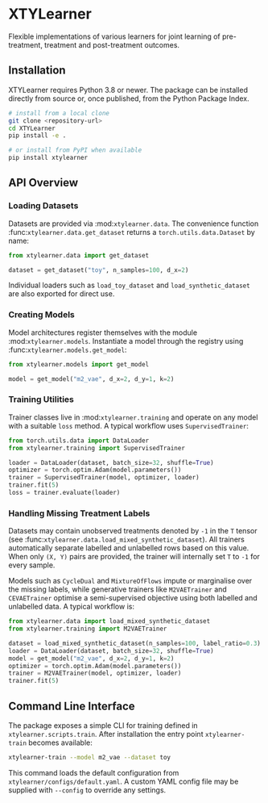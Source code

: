 # XTYLearner

Flexible implementations of various learners for joint learning of pre-treatment,
treatment and post-treatment outcomes.

## Installation

XTYLearner requires Python 3.8 or newer. The package can be installed directly
from source or, once published, from the Python Package Index.

```bash
# install from a local clone
git clone <repository-url>
cd XTYLearner
pip install -e .

# or install from PyPI when available
pip install xtylearner
```

## API Overview

### Loading Datasets

Datasets are provided via :mod:`xtylearner.data`.  The convenience function
:func:`xtylearner.data.get_dataset` returns a ``torch.utils.data.Dataset`` by
name:

```python
from xtylearner.data import get_dataset

dataset = get_dataset("toy", n_samples=100, d_x=2)
```

Individual loaders such as ``load_toy_dataset`` and ``load_synthetic_dataset``
are also exported for direct use.

### Creating Models

Model architectures register themselves with the module
:mod:`xtylearner.models`.  Instantiate a model through the registry using
:func:`xtylearner.models.get_model`:

```python
from xtylearner.models import get_model

model = get_model("m2_vae", d_x=2, d_y=1, k=2)
```

### Training Utilities

Trainer classes live in :mod:`xtylearner.training` and operate on any model with
a suitable ``loss`` method.  A typical workflow uses ``SupervisedTrainer``:

```python
from torch.utils.data import DataLoader
from xtylearner.training import SupervisedTrainer

loader = DataLoader(dataset, batch_size=32, shuffle=True)
optimizer = torch.optim.Adam(model.parameters())
trainer = SupervisedTrainer(model, optimizer, loader)
trainer.fit(5)
loss = trainer.evaluate(loader)
```

### Handling Missing Treatment Labels

Datasets may contain unobserved treatments denoted by ``-1`` in the
``T`` tensor (see :func:`xtylearner.data.load_mixed_synthetic_dataset`).
All trainers automatically separate labelled and unlabelled rows based on
this value.  When only ``(X, Y)`` pairs are provided, the trainer will
internally set ``T`` to ``-1`` for every sample.

Models such as ``CycleDual`` and ``MixtureOfFlows`` impute or marginalise over
the missing labels, while generative trainers like ``M2VAETrainer`` and
``CEVAETrainer`` optimise a semi-supervised objective using both labelled and
unlabelled data.  A typical workflow is:

```python
from xtylearner.data import load_mixed_synthetic_dataset
from xtylearner.training import M2VAETrainer

dataset = load_mixed_synthetic_dataset(n_samples=100, label_ratio=0.3)
loader = DataLoader(dataset, batch_size=32, shuffle=True)
model = get_model("m2_vae", d_x=2, d_y=1, k=2)
optimizer = torch.optim.Adam(model.parameters())
trainer = M2VAETrainer(model, optimizer, loader)
trainer.fit(5)
```

## Command Line Interface

The package exposes a simple CLI for training defined in
``xtylearner.scripts.train``.  After installation the entry point
``xtylearner-train`` becomes available:

```bash
xtylearner-train --model m2_vae --dataset toy
```

This command loads the default configuration from
``xtylearner/configs/default.yaml``.  A custom YAML config file may be supplied
with ``--config`` to override any settings.
